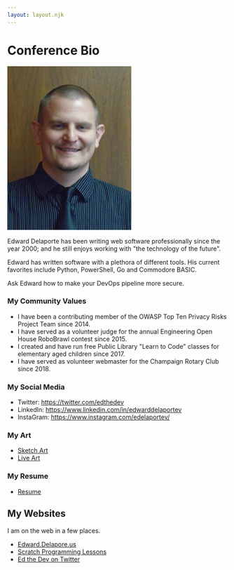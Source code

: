 ```yaml
---
layout: layout.njk
---
```


# Conference Bio

 ![Picture of Edward Delaporte](/img/EdwardDelaporte.jpg "Picture of Edward Delaporte")

Edward Delaporte has been writing web software professionally since the year 2000; and he still enjoys working with "the technology of the future".

Edward has written software with a plethora of different tools. His current favorites include Python, PowerShell, Go and Commodore BASIC.

Ask Edward how to make your DevOps pipeline more secure.

### My Community Values

- I have been a contributing member of the OWASP Top Ten Privacy Risks Project Team since 2014.
- I have served as a volunteer judge for the annual Engineering Open House RoboBrawl contest since 2015.
- I created and have run free Public Library "Learn to Code" classes for elementary aged children since 2017.
- I have served as volunteer webmaster for the Champaign Rotary Club since 2018.

### My Social Media

- Twitter: https://twitter.com/edthedev 
- LinkedIn: https://www.linkedin.com/in/edwarddelaportev 
- InstaGram: https://www.instagram.com/edelaportev/

### My Art

- [Sketch Art](/art)
- [Live Art](/art/live)

### My Resume

- [Resume](/resume)

## My Websites

I am on the web in a few places.

- [Edward.Delapore.us](http://edward.delaporte.us)
- [Scratch Programming Lessons](http://scratch.delaporte.us)
- [Ed the Dev on Twitter](https://twitter.com/edthedev) 